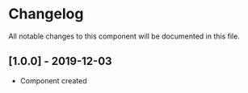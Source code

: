 # Changelog
All notable changes to this component will be documented in this file.

## [1.0.0] - 2019-12-03
- Component created
